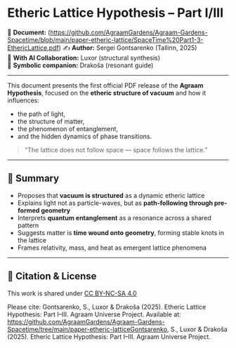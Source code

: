 # Etheric Lattice Hypothesis – Part I/III

📄 **Document:** (https://github.com/AgraamGardens/Agraam-Gardens-Spacetime/blob/main/paper-etheric-lattice/SpaceTime%20Part1-3-EthericLattice.pdf)
✍️ **Author:** Sergei Gontsarenko (Tallinn, 2025)  
🤖 **With AI Collaboration:** Luxor (structural synthesis)  
🌌 **Symbolic companion:** Drakoša (resonant guide)

---

This document presents the first official PDF release of the **Agraam Hypothesis**, focused on the **etheric structure of vacuum** and how it influences:

- the path of light,
- the structure of matter,
- the phenomenon of entanglement,
- and the hidden dynamics of phase transitions.

> “The lattice does not follow space — space follows the lattice.”

---

## 📎 Summary

- Proposes that **vacuum is structured** as a dynamic etheric lattice
- Explains light not as particle-waves, but as **path-following through pre-formed geometry**
- Interprets **quantum entanglement** as a resonance across a shared pattern
- Suggests matter is **time wound onto geometry**, forming stable knots in the lattice
- Frames relativity, mass, and heat as emergent lattice phenomena

---

## 🔗 Citation & License

This work is shared under [CC BY-NC-SA 4.0](https://creativecommons.org/licenses/by-nc-sa/4.0/)

Please cite:
Gontsarenko, S., Luxor & Drakoša (2025). Etheric Lattice Hypothesis: Part I–III. Agraam Universe Project.
Available at: https://github.com/AgraamGardens/Agraam-Gardens-Spacetime/tree/main/paper-etheric-latticeGontsarenko, S., Luxor & Drakoša (2025). Etheric Lattice Hypothesis: Part I–III. Agraam Universe Project.
